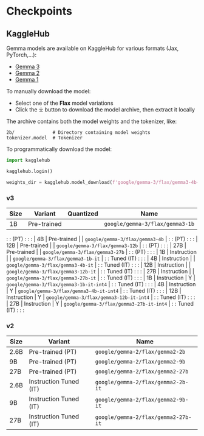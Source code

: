# Checkpoints

## KaggleHub

Gemma models are available on KaggleHub for various formats (Jax, PyTorch,...):

*   [Gemma 3](https://www.kaggle.com/models/google/gemma-3/)
*   [Gemma 2](https://www.kaggle.com/models/google/gemma-2/)
*   [Gemma 1](https://www.kaggle.com/models/google/gemma/)

To manually download the model:

*   Select one of the **Flax** model variations
*   Click the ⤓ button to download the model archive, then extract it locally

The archive contains both the model weights and the tokenizer, like:

```
2b/              # Directory containing model weights
tokenizer.model  # Tokenizer
```

To programmatically download the model:

```python
import kagglehub

kagglehub.login()

weights_dir = kagglehub.model_download(f'google/gemma-3/flax/gemma3-4b-it')
```

### v3

| Size | Variant     | Quantized | Name                                     |
| ---- | ----------- | --------- | ---------------------------------------- |
| 1B   | Pre-trained |           | `google/gemma-3/flax/gemma3-1b`          |
:      : (PT)        :           :                                          :
| 4B   | Pre-trained |           | `google/gemma-3/flax/gemma3-4b`          |
:      : (PT)        :           :                                          :
| 12B  | Pre-trained |           | `google/gemma-3/flax/gemma3-12b`         |
:      : (PT)        :           :                                          :
| 27B  | Pre-trained |           | `google/gemma-3/flax/gemma3-27b`         |
:      : (PT)        :           :                                          :
| 1B   | Instruction |           | `google/gemma-3/flax/gemma3-1b-it`       |
:      : Tuned (IT)  :           :                                          :
| 4B   | Instruction |           | `google/gemma-3/flax/gemma3-4b-it`       |
:      : Tuned (IT)  :           :                                          :
| 12B  | Instruction |           | `google/gemma-3/flax/gemma3-12b-it`      |
:      : Tuned (IT)  :           :                                          :
| 27B  | Instruction |           | `google/gemma-3/flax/gemma3-27b-it`      |
:      : Tuned (IT)  :           :                                          :
| 1B   | Instruction | Y         | `google/gemma-3/flax/gemma3-1b-it-int4`  |
:      : Tuned (IT)  :           :                                          :
| 4B   | Instruction | Y         | `google/gemma-3/flax/gemma3-4b-it-int4`  |
:      : Tuned (IT)  :           :                                          :
| 12B  | Instruction | Y         | `google/gemma-3/flax/gemma3-12b-it-int4` |
:      : Tuned (IT)  :           :                                          :
| 27B  | Instruction | Y         | `google/gemma-3/flax/gemma3-27b-it-int4` |
:      : Tuned (IT)  :           :                                          :

### v2

Size | Variant                | Name
---- | ---------------------- | -----------------------------------
2.6B | Pre-trained (PT)       | `google/gemma-2/flax/gemma2-2b`
9B   | Pre-trained (PT)       | `google/gemma-2/flax/gemma2-9b`
27B  | Pre-trained (PT)       | `google/gemma-2/flax/gemma2-27b`
2.6B | Instruction Tuned (IT) | `google/gemma-2/flax/gemma2-2b-it`
9B   | Instruction Tuned (IT) | `google/gemma-2/flax/gemma2-9b-it`
27B  | Instruction Tuned (IT) | `google/gemma-2/flax/gemma2-27b-it`
